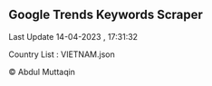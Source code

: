 

## Google Trends Keywords Scraper 
 
Last Update 14-04-2023 , 17:31:32

Country List :
VIETNAM.json



© Abdul Muttaqin 
